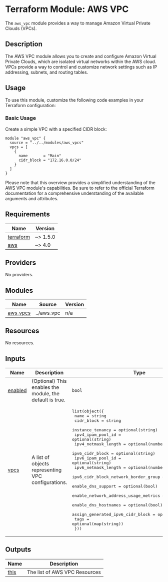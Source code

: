 # Terraform Module: AWS VPC

The `aws_vpc` module provides a way to manage Amazon Virtual Private Clouds (VPCs).

## Description

The AWS VPC module allows you to create and configure Amazon Virtual Private Clouds, which are isolated virtual networks within the AWS cloud. VPCs provide a way to control and customize network settings such as IP addressing, subnets, and routing tables.

## Usage

To use this module, customize the following code examples in your Terraform configuration:

### Basic Usage

Create a simple VPC with a specified CIDR block:

```hcl
module "aws_vpc" {
  source = "../../modules/aws_vpcs"
  vpcs = [
    {
      name       = "Main"
      cidr_block = "172.16.0.0/24"
    }
  ]
}
```

Please note that this overview provides a simplified understanding of the AWS VPC module's capabilities. Be sure to refer to the official Terraform documentation for a comprehensive understanding of the available arguments and attributes.


<!-- BEGIN_TF_DOCS -->
## Requirements

| Name | Version |
|------|---------|
| <a name="requirement_terraform"></a> [terraform](#requirement\_terraform) | ~> 1.5.0 |
| <a name="requirement_aws"></a> [aws](#requirement\_aws) | ~> 4.0 |

## Providers

No providers.

## Modules

| Name | Source | Version |
|------|--------|---------|
| <a name="module_aws_vpcs"></a> [aws\_vpcs](#module\_aws\_vpcs) | ../aws_vpc | n/a |

## Resources

No resources.

## Inputs

| Name | Description | Type | Default | Required |
|------|-------------|------|---------|:--------:|
| <a name="input_enabled"></a> [enabled](#input\_enabled) | (Optional) This enables the module, the default is true. | `bool` | `true` | no |
| <a name="input_vpcs"></a> [vpcs](#input\_vpcs) | A list of objects representing VPC configurations. | <pre>list(object({<br>    name                                 = string<br>    cidr_block                           = string<br>    instance_tenancy                     = optional(string)<br>    ipv4_ipam_pool_id                    = optional(string)<br>    ipv4_netmask_length                  = optional(number)<br>    ipv6_cidr_block                      = optional(string)<br>    ipv6_ipam_pool_id                    = optional(string)<br>    ipv6_netmask_length                  = optional(number)<br>    ipv6_cidr_block_network_border_group = optional(string)<br>    enable_dns_support                   = optional(bool)<br>    enable_network_address_usage_metrics = optional(bool)<br>    enable_dns_hostnames                 = optional(bool)<br>    assign_generated_ipv6_cidr_block     = optional(bool)<br>    tags                                 = optional(map(string))<br>  }))</pre> | `[]` | no |

## Outputs

| Name | Description |
|------|-------------|
| <a name="output_this"></a> [this](#output\_this) | The list of AWS VPC Resources |
<!-- END_TF_DOCS -->
